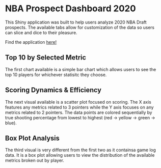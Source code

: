 # NBA Prospect Dashboard 2020

This Shiny application was built to help users analyze 2020 NBA Draft prospects. The available tabs allow for customization of the data so users can slice and dice to their pleasure.

Find the application [here!](https://mccomark21.shinyapps.io/NBA_Draft_2020/)

## Top 10 by Selected Metric

The first chart available is a simple bar chart which allows users to see the top 10 players for whichever statisitc they choose.

## Scoring Dynamics & Efficiency

The next visual available is a scatter plot focused on scoring. The X axis features any metrics related to 3 pointers while the Y axis focuses on any metrics related to 2 pointers. The data points are colored sequentially by true shooting percentage from lowest to highest (red -> yellow -> green -> blue).

## Box Plot Analysis

The third visual is very different from the first two as it containsa game log data. It is a box plot allowing users to view the distribution of the available metrics broken out by player.
